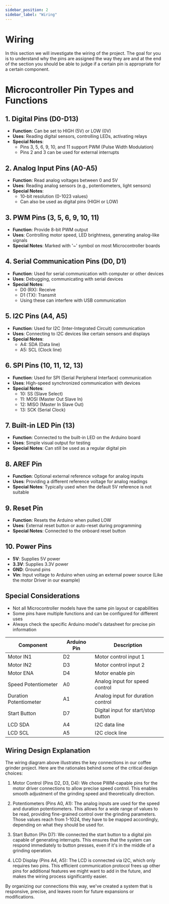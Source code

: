 ```yaml
---
sidebar_position: 2
sidebar_label: "Wiring"
---
```


# Wiring

In this section we will investigate the wiring of the project. The goal for you is to understand why the pins are assigned the way they are and at the end of the section you should be able to judge if a certain pin is appropriate for a certain component.


# Microcontroller Pin Types and Functions

## 1. Digital Pins (D0-D13)
- **Function**: Can be set to HIGH (5V) or LOW (0V)
- **Uses**: Reading digital sensors, controlling LEDs, activating relays
- **Special Notes**: 
  - Pins 3, 5, 6, 9, 10, and 11 support PWM (Pulse Width Modulation)
  - Pins 2 and 3 can be used for external interrupts

## 2. Analog Input Pins (A0-A5)
- **Function**: Read analog voltages between 0 and 5V
- **Uses**: Reading analog sensors (e.g., potentiometers, light sensors)
- **Special Notes**: 
  - 10-bit resolution (0-1023 values)
  - Can also be used as digital pins (HIGH or LOW)

## 3. PWM Pins (3, 5, 6, 9, 10, 11)
- **Function**: Provide 8-bit PWM output
- **Uses**: Controlling motor speed, LED brightness, generating analog-like signals
- **Special Notes**: Marked with '~' symbol on most Microcontroller boards

## 4. Serial Communication Pins (D0, D1)
- **Function**: Used for serial communication with computer or other devices
- **Uses**: Debugging, communicating with serial devices
- **Special Notes**: 
  - D0 (RX): Receive
  - D1 (TX): Transmit
  - Using these can interfere with USB communication

## 5. I2C Pins (A4, A5)
- **Function**: Used for I2C (Inter-Integrated Circuit) communication
- **Uses**: Connecting to I2C devices like certain sensors and displays
- **Special Notes**:
  - A4: SDA (Data line)
  - A5: SCL (Clock line)

## 6. SPI Pins (10, 11, 12, 13)
- **Function**: Used for SPI (Serial Peripheral Interface) communication
- **Uses**: High-speed synchronized communication with devices
- **Special Notes**:
  - 10: SS (Slave Select)
  - 11: MOSI (Master Out Slave In)
  - 12: MISO (Master In Slave Out)
  - 13: SCK (Serial Clock)

## 7. Built-in LED Pin (13)
- **Function**: Connected to the built-in LED on the Arduino board
- **Uses**: Simple visual output for testing
- **Special Notes**: Can still be used as a regular digital pin

## 8. AREF Pin
- **Function**: Optional external reference voltage for analog inputs
- **Uses**: Providing a different reference voltage for analog readings
- **Special Notes**: Typically used when the default 5V reference is not suitable

## 9. Reset Pin
- **Function**: Resets the Arduino when pulled LOW
- **Uses**: External reset button or auto-reset during programming
- **Special Notes**: Connected to the onboard reset button

## 10. Power Pins
- **5V**: Supplies 5V power
- **3.3V**: Supplies 3.3V power
- **GND**: Ground pins
- **Vin**: Input voltage to Arduino when using an external power source (Like the motor Driver in our example)

## Special Considerations
- Not all Microcontroller models have the same pin layout or capabilities
- Some pins have multiple functions and can be configured for different uses
- Always check the specific Arduino model's datasheet for precise pin information


| Component | Arduino Pin | Description |
   |-----------|-------------|-------------|
   | Motor IN1 | D2 | Motor control input 1 |
   | Motor IN2 | D3 | Motor control input 2 |
   | Motor ENA | D4 | Motor enable pin |
   | Speed Potentiometer | A0 | Analog input for speed control |
   | Duration Potentiometer | A1 | Analog input for duration control |
   | Start Button | D7 | Digital input for start/stop button |
   | LCD SDA | A4 | I2C data line |
   | LCD SCL | A5 | I2C clock line |


## Wiring Design Explanation

The wiring diagram above illustrates the key connections in our coffee grinder project. Here are the rationales behind some of the critical design choices:

1. Motor Control (Pins D2, D3, D4):
   We chose PWM-capable pins for the motor driver connections to allow precise speed control. This enables smooth adjustment of the grinding speed and theoretically direction.

2. Potentiometers (Pins A0, A1):
   The analog inputs are used for the speed and duration potentiometers. This allows for a wide range of values to be read, providing fine-grained control over the grinding parameters.
   Those values reach from 1-1024, they have to be mapped accordingly, depending on what they should be used for.

3. Start Button (Pin D7):
   We connected the start button to a digital pin capable of generating interrupts. This ensures that the system can respond immediately to button presses, even if it's in the middle of a grinding operation.

4. LCD Display (Pins A4, A5):
   The LCD is connected via I2C, which only requires two pins. This efficient communication protocol frees up other pins for additional features we might want to add in the future, and makes the wiring process significantly easier.

By organizing our connections this way, we've created a system that is responsive, precise, and leaves room for future expansions or modifications.